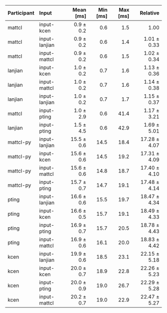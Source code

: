 | Participant | Input | Mean [ms] | Min [ms] | Max [ms] | Relative |
|:---|:---|---:|---:|---:|---:|
| mattcl | input-kcen | 0.9 ± 0.2 | 0.6 | 1.5 | 1.00 |
| mattcl | input-lanjian | 0.9 ± 0.2 | 0.6 | 1.4 | 1.01 ± 0.33 |
| mattcl | input-mattcl | 0.9 ± 0.2 | 0.6 | 1.5 | 1.02 ± 0.34 |
| lanjian | input-kcen | 1.0 ± 0.2 | 0.7 | 1.6 | 1.13 ± 0.36 |
| lanjian | input-mattcl | 1.0 ± 0.2 | 0.7 | 1.6 | 1.14 ± 0.38 |
| lanjian | input-lanjian | 1.0 ± 0.2 | 0.7 | 1.7 | 1.15 ± 0.37 |
| mattcl | input-pting | 1.0 ± 2.9 | 0.6 | 41.4 | 1.17 ± 3.21 |
| lanjian | input-pting | 1.5 ± 4.5 | 0.6 | 42.9 | 1.69 ± 5.01 |
| mattcl-py | input-lanjian | 15.5 ± 0.6 | 14.5 | 18.4 | 17.28 ± 4.07 |
| mattcl-py | input-kcen | 15.6 ± 0.6 | 14.5 | 19.2 | 17.31 ± 4.09 |
| mattcl-py | input-mattcl | 15.6 ± 0.6 | 14.8 | 18.7 | 17.40 ± 4.10 |
| mattcl-py | input-pting | 15.7 ± 0.7 | 14.7 | 19.1 | 17.48 ± 4.14 |
| pting | input-lanjian | 16.6 ± 0.6 | 15.5 | 19.7 | 18.47 ± 4.34 |
| pting | input-kcen | 16.6 ± 0.5 | 15.7 | 19.1 | 18.49 ± 4.33 |
| pting | input-pting | 16.9 ± 0.7 | 15.7 | 20.5 | 18.78 ± 4.43 |
| pting | input-mattcl | 16.9 ± 0.6 | 16.1 | 20.0 | 18.83 ± 4.42 |
| kcen | input-lanjian | 19.9 ± 0.6 | 18.5 | 23.1 | 22.15 ± 5.18 |
| kcen | input-kcen | 20.0 ± 0.7 | 18.9 | 22.8 | 22.26 ± 5.23 |
| kcen | input-pting | 20.0 ± 0.9 | 19.0 | 26.7 | 22.29 ± 5.28 |
| kcen | input-mattcl | 20.2 ± 0.7 | 19.0 | 22.9 | 22.47 ± 5.27 |
